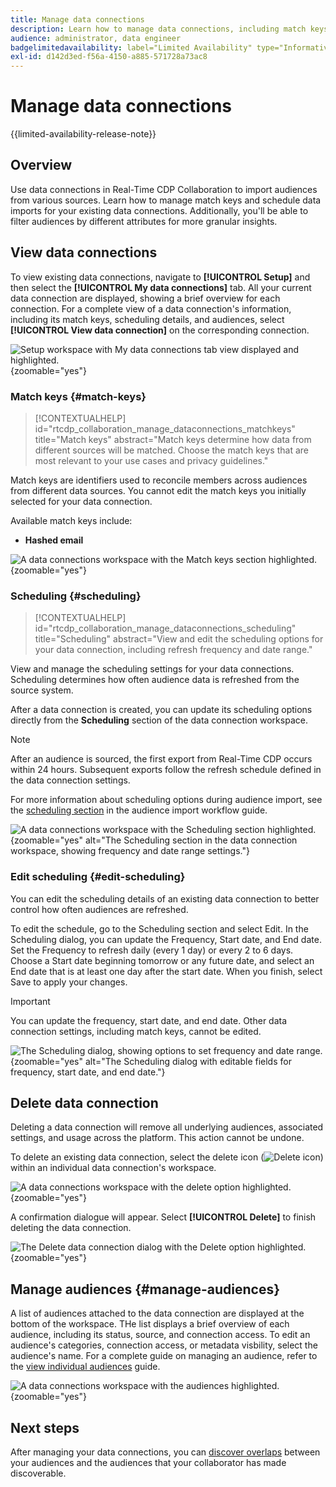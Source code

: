 ```yaml
---
title: Manage data connections
description: Learn how to manage data connections, including match keys, scheduling, use cases, and audience filtering in Real-Time CDP Collaboration
audience: administrator, data engineer
badgelimitedavailability: label="Limited Availability" type="Informative" url="https://helpx.adobe.com/legal/product-descriptions/real-time-customer-data-platform-collaboration.html newtab=true"
exl-id: d142d3ed-f56a-4150-a885-571728a73ac8
---
```

# Manage data connections

{{limited-availability-release-note}}

## Overview

Use data connections in Real-Time CDP Collaboration to import audiences from various sources. Learn how to manage match keys and schedule data imports for your existing data connections. Additionally, you'll be able to filter audiences by different attributes for more granular insights.

## View data connections

To view existing data connections, navigate to **[!UICONTROL Setup]** and then select the **[!UICONTROL My data connections]** tab. All your current data connection are displayed, showing a brief overview for each connection. For a complete view of a data connection's information, including its match keys, scheduling details, and audiences, select **[!UICONTROL View data connection]** on the corresponding connection.

![Setup workspace with My data connections tab view displayed and highlighted.](/help/assets/setup/manage-data-connection/my-data-connections.png){zoomable="yes"}

### Match keys {#match-keys}

>[!CONTEXTUALHELP]
>id="rtcdp_collaboration_manage_dataconnections_matchkeys"
>title="Match keys"
>abstract="Match keys determine how data from different sources will be matched. Choose the match keys that are most relevant to your use cases and privacy guidelines."

Match keys are identifiers used to reconcile members across audiences from different data sources. You cannot edit the match keys you initially selected for your data connection. 

Available match keys include:

- **Hashed email**

![A data connections workspace with the Match keys section highlighted.](/help/assets/setup/manage-data-connection/view-data-connection-match-keys.png){zoomable="yes"}

### Scheduling {#scheduling}

>[!CONTEXTUALHELP]
>id="rtcdp_collaboration_manage_dataconnections_scheduling"
>title="Scheduling"
>abstract="View and edit the scheduling options for your data connection, including refresh frequency and date range."

View and manage the scheduling settings for your data connections. Scheduling determines how often audience data is refreshed from the source system.

After a data connection is created, you can update its scheduling options directly from the **Scheduling** section of the data connection workspace.

>[!NOTE]
>
>After an audience is sourced, the first export from Real-Time CDP occurs within 24 hours. Subsequent exports follow the refresh schedule defined in the data connection settings.

For more information about scheduling options during audience import, see the [scheduling section](/help/guide/setup/onboard-audiences.md#schedule) in the audience import workflow guide.

![A data connections workspace with the Scheduling section highlighted.](/help/assets/setup/manage-data-connection/view-data-connection-scheduling.png){zoomable="yes" alt="The Scheduling section in the data connection workspace, showing frequency and date range settings."}

### Edit scheduling {#edit-scheduling}

You can edit the scheduling details of an existing data connection to better control how often audiences are refreshed.

To edit the schedule, go to the Scheduling section and select Edit. In the Scheduling dialog, you can update the Frequency, Start date, and End date. Set the Frequency to refresh daily (every 1 day) or every 2 to 6 days. Choose a Start date beginning tomorrow or any future date, and select an End date that is at least one day after the start date. When you finish, select Save to apply your changes.

>[!IMPORTANT]
>
>You can update the frequency, start date, and end date. Other data connection settings, including match keys, cannot be edited.

![The Scheduling dialog, showing options to set frequency and date range.](/help/assets/setup/manage-data-connection/PLACEHOLDER.png){zoomable="yes" alt="The Scheduling dialog with editable fields for frequency, start date, and end date."}

## Delete data connection

Deleting a data connection will remove all underlying audiences, associated settings, and usage across the platform. This action cannot be undone.

To delete an existing data connection, select the delete icon (![Delete icon](/help/assets/common/delete.svg)) within an individual data connection's workspace.

![A data connections workspace with the delete option highlighted.](/help/assets/setup/manage-data-connection/delete-data-connection.png){zoomable="yes"}

A confirmation dialogue will appear. Select **[!UICONTROL Delete]** to finish deleting the data connection.

![The Delete data connection dialog with the Delete option highlighted.](/help/assets/setup/manage-data-connection/delete-data-connection-confirm.png){zoomable="yes"}

## Manage audiences {#manage-audiences}

A list of audiences attached to the data connection are displayed at the bottom of the workspace. THe list displays a brief overview of each audience, including its status, source, and connection access. To edit an audience's categories, connection access, or metadata visbility, select the audience's name. For a complete guide on managing an audience, refer to the [view individual audiences](./onboard-audiences.md#view-individual-audiences) guide.

![A data connections workspace with the audiences highlighted.](/help/assets/setup/manage-data-connection/view-data-connection-manage-audiences.png){zoomable="yes"}

## Next steps

After managing your data connections, you can [discover overlaps](/help/guide/collaborate/discover.md) between your audiences and the audiences that your collaborator has made discoverable.
